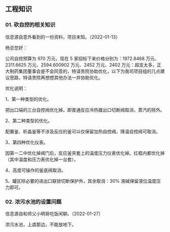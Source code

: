 ## 工程知识

### 01. 砍自控的相关知识

信息源自意外看到的一份资料，项目未知。（2022-01-13）

杨总您好：

公司自控预算为 970 万元，现在 5 家招标下来价格分别为：1972.8468 万元、2311.6625 万元、2594.600902 万元、2452 万元、2402 万元：超支太多，正大制药集团董事会是不会同意的，特请贵院协助优化，以下为我司项目组的几点建议思路，特请贵院再想想其他办法一并协助优化。

优化说明：

1、第一种类型的优化。

把出口端的三台自控阀优化掉。即普通反应冷热媒出口切断阀取消，蒸汽的除外。

2、第二种类型的优化。

配置釜、析晶釜等不涉及反应的釜可以仅保留加热自控阀，降温自控阀可取消。

3、第四种优化仪表。

因第一二中优化掉阀门后，反应釜夹套上的温度压力仪表优化掉。红框内都优化掉（其中温度和压力表优化掉一台套）。

4、高度可操作的釜底阀取消。

5、罐区除必要的进出口联锁切断保护外，其余取消：30% 液碱保留液位温度压力即可。

### 02. 浓污水池的设置问题

信息源自和师父小明哥吃饭闲聊。（2022-01-27）

浓污水池，上虞那边，不能放地下。